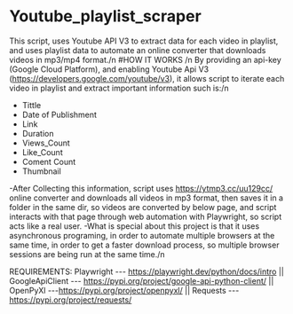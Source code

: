 # Youtube_playlist_scraper
This script, uses Youtube API V3 to extract data for each video in playlist, and uses playlist data to automate an online converter that downloads videos in mp3/mp4 format./n
#HOW IT WORKS /n
By providing an api-key (Google Cloud Platform), and enabling Youtube Api V3 (https://developers.google.com/youtube/v3), it allows script to iterate each video in playlist and extract important information such is:/n
- Tittle
- Date of Publishment
- Link
- Duration
- Views_Count
- Like_Count
- Coment Count
- Thumbnail

-After Collecting this information, script uses https://ytmp3.cc/uu129cc/ online converter and downloads all videos in mp3 format, then saves it in a folder in the same dir, so videos are converted by below page, and script interacts with that page through web automation with Playwright, so script acts like a real user.
-What is special about this project is that it uses asynchronous programing, in order to automate multiple browsers at the same time, in order to get a faster download process, so multiple browser sessions are being run at the same time./n

REQUIREMENTS: 
Playwright --- https://playwright.dev/python/docs/intro
|| GoogleApiClient --- https://pypi.org/project/google-api-python-client/
|| OpenPyXl ---https://pypi.org/project/openpyxl/
|| Requests --- https://pypi.org/project/requests/



